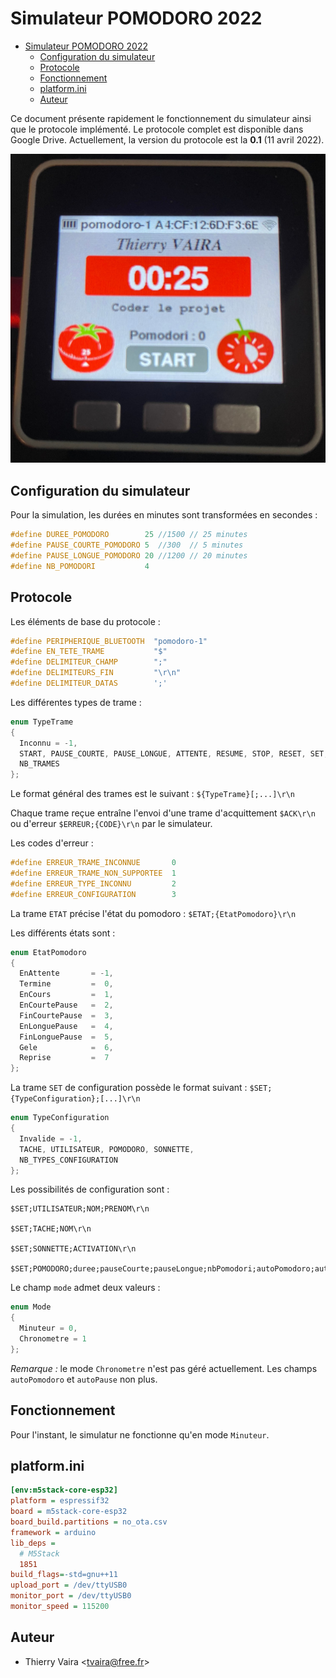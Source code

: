 # Simulateur POMODORO 2022

- [Simulateur POMODORO 2022](#simulateur-pomodoro-2022)
  - [Configuration du simulateur](#configuration-du-simulateur)
  - [Protocole](#protocole)
  - [Fonctionnement](#fonctionnement)
  - [platform.ini](#platformini)
  - [Auteur](#auteur)

Ce document présente rapidement le fonctionnement du simulateur ainsi que le protocole implémenté. Le protocole complet est disponible dans Google Drive. Actuellement, la version du protocole est la **0.1** (11 avril 2022).

![](./simulateur-pomodoro.jpg)

## Configuration du simulateur

Pour la simulation, les durées en minutes sont transformées en secondes :

```cpp
#define DUREE_POMODORO        25 //1500 // 25 minutes
#define PAUSE_COURTE_POMODORO 5  //300  // 5 minutes
#define PAUSE_LONGUE_POMODORO 20 //1200 // 20 minutes
#define NB_POMODORI           4
```

## Protocole

Les éléments de base du protocole :

```cpp
#define PERIPHERIQUE_BLUETOOTH  "pomodoro-1"
#define EN_TETE_TRAME           "$"
#define DELIMITEUR_CHAMP        ";"
#define DELIMITEURS_FIN         "\r\n"
#define DELIMITEUR_DATAS        ';'
```

Les différentes types de trame :

```cpp
enum TypeTrame
{
  Inconnu = -1,
  START, PAUSE_COURTE, PAUSE_LONGUE, ATTENTE, RESUME, STOP, RESET, SET, ALIVE, ACK, ERREUR, ETAT,
  NB_TRAMES
};
```

Le format général des trames est le suivant : `${TypeTrame}[;...]\r\n`

Chaque trame reçue entraîne l'envoi d'une trame d'acquittement `$ACK\r\n` ou d'erreur `$ERREUR;{CODE}\r\n` par le simulateur.

Les codes d'erreur :

```cpp
#define ERREUR_TRAME_INCONNUE       0
#define ERREUR_TRAME_NON_SUPPORTEE  1
#define ERREUR_TYPE_INCONNU         2
#define ERREUR_CONFIGURATION        3
```

La trame `ETAT` précise l'état du pomodoro : `$ETAT;{EtatPomodoro}\r\n`

Les différents états sont :

```cpp
enum EtatPomodoro
{
  EnAttente       = -1,
  Termine         =  0,
  EnCours         =  1,
  EnCourtePause   =  2,
  FinCourtePause  =  3,
  EnLonguePause   =  4,
  FinLonguePause  =  5,
  Gele            =  6,
  Reprise         =  7
};
```

La trame `SET` de configuration possède le format suivant : `$SET;{TypeConfiguration};[...]\r\n`

```cpp
enum TypeConfiguration
{
  Invalide = -1,
  TACHE, UTILISATEUR, POMODORO, SONNETTE,
  NB_TYPES_CONFIGURATION
};
```

Les possibilités de configuration sont :

```
$SET;UTILISATEUR;NOM;PRENOM\r\n

$SET;TACHE;NOM\r\n

$SET;SONNETTE;ACTIVATION\r\n

$SET;POMODORO;duree;pauseCourte;pauseLongue;nbPomodori;autoPomodoro;autoPause;mode\r\n
```

Le champ `mode` admet deux valeurs :

```cpp
enum Mode
{
  Minuteur = 0,
  Chronometre = 1
};
```

_Remarque :_ le mode `Chronometre` n'est pas géré actuellement. Les champs `autoPomodoro` et `autoPause` non plus.

## Fonctionnement

Pour l'instant, le simulatur ne fonctionne qu'en mode `Minuteur`.

## platform.ini

```ini
[env:m5stack-core-esp32]
platform = espressif32
board = m5stack-core-esp32
board_build.partitions = no_ota.csv
framework = arduino
lib_deps =
  # M5Stack
  1851
build_flags=-std=gnu++11
upload_port = /dev/ttyUSB0
monitor_port = /dev/ttyUSB0
monitor_speed = 115200
```

## Auteur

- Thierry Vaira <<tvaira@free.fr>>
